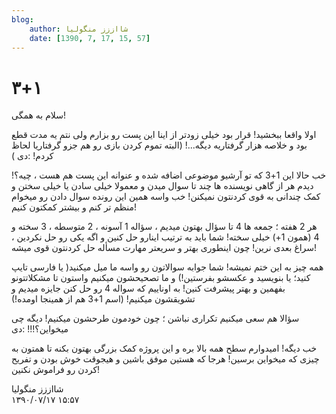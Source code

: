 ```yaml
---
blog:
    author: شااززز منگولیا
    date: [1390, 7, 17, 15, 57]
---
```

# ۳+۱

<div class="cnt">
<p>سلام به همگی!</p>
<p>اولا واقعا ببخشید! قرار بود خیلی زودتر از اینا این پست رو بزارم ولی نتم یه مدت قطع بود و خلاصه هزار گرفتاریه دیگه...! (البته تموم کردن بازی رو هم جزو گرفتاریا لحاظ کردم! :دی )</p>
<p>خب حالا این 1+3 که تو آرشیو موضوعی اضافه شده و عنوانه این پست هم هست ، چیه؟! دیدم هر از گاهی نویسنده ها چند تا سوال میدن و معمولا خیلی سادن یا خیلی سختن و کمک چندانی به قوی کردنتون نمیکنن! خب واسه همین این رونده سوال دادن رو میخوام منظم تر کنم و بیشتر کمکتون کنیم!</p>
<p>هر 2 هفته ؛ جمعه ها 4 تا سؤال بهتون میدیم ، سؤاله 1 آسونه ، 2 متوسطه ، 3 سخته و 4 (همون 1+) خیلی سخته! شما باید به ترتیب اینارو حل کنین و اگه یکی رو حل نکردین ، سراغ بعدی نرین! چون اینطوری بهتر و سریعتر مهارت مسأله حل کردنتون قوی میشه!</p>
<p>همه چیز به این ختم نمیشه! شما جوابه سوالاتون رو واسه ما میل میکنید( یا فارسی تایپ کنید؛ یا بنویسید و عکسشو بفرستین!) و ما تصحیحشون میکنیم واستون تا مشکلاتتونو بفهمین و بهتر پیشرفت کنین! به اوناییم که سواله 4 رو حل کنن جایزه میدیم و تشویقشون میکنیم! (اسم 1+3 هم از همینجا اومده!)</p>
<p>سؤالا هم سعی میکنیم تکراری نباشن ؛ چون خودمون طرحشون میکنیم! دیگه چی میخواین؟!!! :دی</p>
<p>خب دیگه! امیدوارم سطح همه بالا بره و این پروژه کمک بزرگی بهتون بکنه تا همتون به چیزی که میخواین برسین! هرجا که هستین موفق باشین و هیجوقت خوش بودن و تفریح کردن رو فراموش نکنین!</p>
<p></p>
</div>

<div class="blog-info">
    <div class="blog-author">شااززز منگولیا</div>
    <div class="blog-date">۱۳۹۰/۰۷/۱۷ ۱۵:۵۷</div>
</div>

